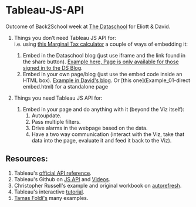 # Tableau-JS-API
Outcome of Back2School week at [The Dataschool](https://www.thedataschool.co.uk/) for Eliott & David.

1.	Things you don’t need Tableau JS API for:  
  i.e. using [this Marginal Tax calculator](https://public.tableau.com/profile/davidsm#!/vizhome/MarginalTaxRateSimulator/MarginalRate) a couple of ways of embedding it:  
    1.	Embed in the Dataschool blog (just use iframe and the link found in the share button). [Example here, Page is only available for those signed in to the DS Blog](https://www.thedataschool.co.uk/david-sanchez/23394/).    
    1. Embed in your own page/blog (just use the embed code inside an HTML box). [Example in David's blog](https://dsmdaviz.com/2019/01/marginal-tax-rate-simulator/).  Or [this one](Example_01-direct embed.html) for a standalone page
    
1.	Things you need Tableau JS API for:  
    1.	Embed in your page and do anything with it (beyond the Viz itself):  
        1.	Autoupdate.  
        1.	Pass multiple filters.  
        1.	Drive alarms in the webpage based on the data.  
        1.	Have a two way communication (interact with the Viz, take that data into the page, evaluate it and feed it back to the Viz).


## Resources:
1. Tableau's [official API reference](https://onlinehelp.tableau.com/current/api/js_api/en-us/JavaScriptAPI/js_api_ref.htm).   
1. Tableau's Github on [JS API](https://github.com/tableau/js-api-samples) and [Videos](https://github.com/tableau/js-api-samples/tree/master/Videos).  
1. Christopher Russell's example and original workbook on [autorefresh](http://russellchristopher.me/youdidwhat/autoload.html).    
1. Tableau's interactive [tutorial](https://onlinehelp.tableau.com/samples/en-us/js_api/tutorial.htm).    
1. [Tamas Foldi's](https://databoss.starschema.net/?s=javascript) many examples.